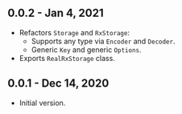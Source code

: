 ## 0.0.2 - Jan 4, 2021

-   Refactors `Storage` and `RxStorage`:
    -   Supports any type via `Encoder` and `Decoder`.
    -   Generic `Key` and generic `Options`.
-   Exports `RealRxStorage` class.

## 0.0.1 - Dec 14, 2020

-   Initial version.
